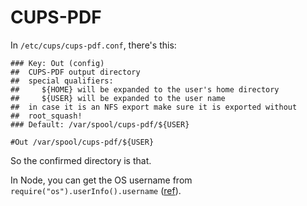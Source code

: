 # CUPS-PDF

In `/etc/cups/cups-pdf.conf`, there's this:

```
### Key: Out (config)
##  CUPS-PDF output directory 
##  special qualifiers: 
##     ${HOME} will be expanded to the user's home directory
##     ${USER} will be expanded to the user name
##  in case it is an NFS export make sure it is exported without
##  root_squash! 
### Default: /var/spool/cups-pdf/${USER}

#Out /var/spool/cups-pdf/${USER}
```

So the confirmed directory is that.

In Node, you can get the OS username from `require("os").userInfo().username`
([ref](https://stackoverflow.com/questions/40424298/how-to-get-os-username-in-nodejs)).

